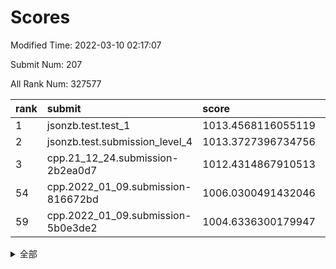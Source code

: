 # Scores

Modified Time: 2022-03-10 02:17:07

Submit Num: 207

All Rank Num: 327577

| rank |               submit               |       score        |       sigma        | pk_num |
| :--- | :--------------------------------- | :----------------- | :----------------- | :----- |
| 1    | jsonzb.test.test_1                 | 1013.4568116055119 | 0.8054844010961163 | 6328   |
| 2    | jsonzb.test.submission_level_4     | 1013.3727396734756 | 0.7955433602189318 | 6332   |
| 3    | cpp.21_12_24.submission-2b2ea0d7   | 1012.4314867910513 | 0.7994463662279355 | 6328   |
| 54   | cpp.2022_01_09.submission-816672bd | 1006.0300491432046 | 0.7026473432515075 | 6337   |
| 59   | cpp.2022_01_09.submission-5b0e3de2 | 1004.6336300179947 | 0.7155697309477067 | 6332   |


<details>
<summary>全部</summary>

| rank |                 submit                 |       score        |       sigma        | pk_num |
| :--- | :------------------------------------- | :----------------- | :----------------- | :----- |
| 1    | jsonzb.test.test_1                     | 1013.4568116055119 | 0.8054844010961163 | 6328   |
| 2    | jsonzb.test.submission_level_4         | 1013.3727396734756 | 0.7955433602189318 | 6332   |
| 3    | cpp.21_12_24.submission-2b2ea0d7       | 1012.4314867910513 | 0.7994463662279355 | 6328   |
| 4    | gobigger.level_3.submission_level_3_0  | 1011.7049975004934 | 0.7545160080175848 | 6330   |
| 5    | gobigger.level_3.submission_level_3_5  | 1011.3510785804907 | 0.7677132967703534 | 6330   |
| 6    | gobigger.level_3.submission_level_3_33 | 1011.1030512269342 | 0.7679465233933932 | 6336   |
| 7    | gobigger.level_3.submission_level_3_46 | 1010.8281143860745 | 0.7613950208134359 | 6326   |
| 8    | gobigger.level_3.submission_level_3_28 | 1010.672046168463  | 0.7487221914188034 | 6329   |
| 9    | gobigger.level_3.submission_level_3_24 | 1010.6179603032317 | 0.7677046961304337 | 6333   |
| 10   | gobigger.level_3.submission_level_3_16 | 1010.5966435582842 | 0.7478810000251234 | 6335   |
| 11   | gobigger.level_3.submission_level_3_20 | 1010.5392595769819 | 0.7776291240403531 | 6325   |
| 12   | gobigger.level_3.submission_level_3_2  | 1010.4763403757072 | 0.7928063249742792 | 6330   |
| 13   | gobigger.level_3.submission_level_3_14 | 1010.470248070551  | 0.7619992125804894 | 6332   |
| 14   | gobigger.level_3.submission_level_3_19 | 1010.46408223507   | 0.7555600305416995 | 6325   |
| 15   | gobigger.level_3.submission_level_3_17 | 1010.4380907513282 | 0.7484826006111075 | 6330   |
| 16   | gobigger.level_3.submission_level_3_49 | 1010.4111744605293 | 0.7417382055845639 | 6333   |
| 17   | gobigger.level_3.submission_level_3_1  | 1010.405752748312  | 0.7592637541306864 | 6328   |
| 18   | gobigger.level_3.submission_level_3_37 | 1010.3278987003996 | 0.7419344941349446 | 6333   |
| 19   | gobigger.level_3.submission_level_3_36 | 1010.1815111534921 | 0.7607532456653067 | 6330   |
| 20   | gobigger.level_3.submission_level_3_25 | 1010.1467789170373 | 0.7557661656243687 | 6330   |
| 21   | gobigger.level_3.submission_level_3_41 | 1010.1280310695713 | 0.7709205310099303 | 6330   |
| 22   | gobigger.level_3.submission_level_3_15 | 1010.1135024440011 | 0.7547493357279134 | 6329   |
| 23   | gobigger.level_3.submission_level_3_48 | 1010.1008730561686 | 0.7629495703321106 | 6332   |
| 24   | gobigger.level_3.submission_level_3_44 | 1009.9174057793713 | 0.7595407323990775 | 6330   |
| 25   | gobigger.level_3.submission_level_3_42 | 1009.9024284063993 | 0.7440035804370012 | 6330   |
| 26   | gobigger.level_3.submission_level_3_21 | 1009.8910918703715 | 0.743956520137194  | 6331   |
| 27   | gobigger.level_3.submission_level_3_4  | 1009.8771364942332 | 0.7712293642014655 | 6331   |
| 28   | gobigger.level_3.submission_level_3_9  | 1009.8347039483972 | 0.744258267502064  | 6332   |
| 29   | gobigger.level_3.submission_level_3_43 | 1009.8112465432583 | 0.7600629025544399 | 6332   |
| 30   | gobigger.level_3.submission_level_3_27 | 1009.8024053221509 | 0.7533887790512154 | 6336   |
| 31   | gobigger.level_3.submission_level_3_45 | 1009.7962299508566 | 0.7566422187794986 | 6331   |
| 32   | gobigger.level_3.submission_level_3_8  | 1009.7671947540665 | 0.7237606186124333 | 6333   |
| 33   | gobigger.level_3.submission_level_3_23 | 1009.6580074552726 | 0.7619385946758711 | 6326   |
| 34   | gobigger.level_3.submission_level_3_31 | 1009.5957829068886 | 0.7695000332158235 | 6333   |
| 35   | gobigger.level_3.submission_level_3_32 | 1009.4992719312091 | 0.7689472015308557 | 6331   |
| 36   | gobigger.level_3.submission_level_3_6  | 1009.403985826679  | 0.7393392558648718 | 6327   |
| 37   | gobigger.level_3.submission_level_3_11 | 1009.3915451176991 | 0.7431675006585067 | 6327   |
| 38   | gobigger.level_3.submission_level_3_47 | 1009.3634320072001 | 0.750080088392133  | 6333   |
| 39   | gobigger.level_3.submission_level_3_13 | 1009.3584584832396 | 0.7685437405563024 | 6321   |
| 40   | gobigger.level_3.submission_level_3_22 | 1009.330510796321  | 0.7377647187274498 | 6328   |
| 41   | gobigger.level_3.submission_level_3_12 | 1009.3200133897018 | 0.7624025762000568 | 6331   |
| 42   | gobigger.level_3.submission_level_3_29 | 1009.2942489463712 | 0.7674199388045281 | 6331   |
| 43   | gobigger.level_3.submission_level_3_38 | 1009.2091003794249 | 0.7572322394705714 | 6334   |
| 44   | gobigger.level_3.submission_level_3_40 | 1009.0226364249223 | 0.7779280981540552 | 6334   |
| 45   | gobigger.level_3.submission_level_3_30 | 1008.9971762111604 | 0.7440835043460826 | 6332   |
| 46   | gobigger.level_3.submission_level_3_10 | 1008.7655131625995 | 0.7505609884755944 | 6329   |
| 47   | gobigger.level_3.submission_level_3_3  | 1008.749880019579  | 0.7446350099946852 | 6328   |
| 48   | gobigger.level_3.submission_level_3_34 | 1008.7428789669045 | 0.7329659022139069 | 6327   |
| 49   | gobigger.level_3.submission_level_3_7  | 1008.7325751106744 | 0.7330489260917472 | 6334   |
| 50   | gobigger.level_3.submission_level_3_35 | 1008.7190965333087 | 0.7518122318143408 | 6332   |
| 51   | gobigger.level_3.submission_level_3_26 | 1008.658867642039  | 0.7410196500471641 | 6327   |
| 52   | gobigger.level_3.submission_level_3_39 | 1008.5642409314864 | 0.7457945743393799 | 6329   |
| 53   | gobigger.level_3.submission_level_3_18 | 1008.270771083265  | 0.7504142958957577 | 6332   |
| 54   | cpp.2022_01_09.submission-816672bd     | 1006.0300491432046 | 0.7026473432515075 | 6337   |
| 55   | gobigger.level_1.submission_level_1_16 | 1004.937415791228  | 0.7103655234434528 | 6331   |
| 56   | gobigger.level_1.submission_level_1_27 | 1004.7343629134489 | 0.7143717791785567 | 6327   |
| 57   | gobigger.level_1.submission_level_1_10 | 1004.6781736165941 | 0.7281869844693754 | 6328   |
| 58   | gobigger.level_1.submission_level_1_45 | 1004.6429491610211 | 0.7312012193592867 | 6331   |
| 59   | cpp.2022_01_09.submission-5b0e3de2     | 1004.6336300179947 | 0.7155697309477067 | 6332   |
| 60   | gobigger.level_1.submission_level_1_39 | 1004.6123051778277 | 0.7362841769278575 | 6327   |
| 61   | gobigger.level_1.submission_level_1_46 | 1004.6061511921578 | 0.7281549766776256 | 6326   |
| 62   | gobigger.level_1.submission_level_1_47 | 1004.2787247418996 | 0.7271056772957165 | 6329   |
| 63   | gobigger.level_1.submission_level_1_23 | 1004.2743321492612 | 0.7094743169818118 | 6326   |
| 64   | gobigger.level_1.submission_level_1_6  | 1004.2612990854766 | 0.714572859629396  | 6329   |
| 65   | gobigger.level_1.submission_level_1_29 | 1004.2360275555882 | 0.7236811641313144 | 6333   |
| 66   | gobigger.level_1.submission_level_1_17 | 1004.1813080077441 | 0.712235368142914  | 6332   |
| 67   | gobigger.level_1.submission_level_1_9  | 1004.1189734547004 | 0.7271241974548814 | 6331   |
| 68   | gobigger.level_1.submission_level_1_41 | 1004.0755065960706 | 0.7156111945419388 | 6330   |
| 69   | gobigger.level_1.submission_level_1_38 | 1004.0676101243386 | 0.7146380340973224 | 6328   |
| 70   | gobigger.level_1.submission_level_1_19 | 1003.9183051529291 | 0.7171497396312436 | 6330   |
| 71   | gobigger.level_1.submission_level_1_13 | 1003.8888918306612 | 0.7074231739356749 | 6335   |
| 72   | gobigger.level_1.submission_level_1_4  | 1003.8165798759775 | 0.7252678807326856 | 6334   |
| 73   | gobigger.level_1.submission_level_1_11 | 1003.7893174831783 | 0.7162540584108799 | 6335   |
| 74   | gobigger.level_1.submission_level_1_20 | 1003.7777541046696 | 0.7124024565726166 | 6325   |
| 75   | gobigger.level_1.submission_level_1_32 | 1003.7553495182694 | 0.7134283868682118 | 6328   |
| 76   | gobigger.level_1.submission_level_1_37 | 1003.6627785050977 | 0.7098438230390003 | 6328   |
| 77   | gobigger.level_1.submission_level_1_12 | 1003.6367186920866 | 0.7161538287482275 | 6329   |
| 78   | gobigger.level_1.submission_level_1_7  | 1003.6282105385345 | 0.7234850829024407 | 6332   |
| 79   | gobigger.level_1.submission_level_1_0  | 1003.6281228519457 | 0.70881009408678   | 6332   |
| 80   | gobigger.level_1.submission_level_1_31 | 1003.369940886672  | 0.7238807959218163 | 6335   |
| 81   | gobigger.level_1.submission_level_1_24 | 1003.3568080073791 | 0.7139157822850875 | 6333   |
| 82   | gobigger.level_1.submission_level_1_33 | 1003.3554129287523 | 0.702897190561428  | 6332   |
| 83   | gobigger.level_1.submission_level_1_1  | 1003.3490376143172 | 0.710250137278728  | 6327   |
| 84   | gobigger.level_1.submission_level_1_35 | 1003.26895634311   | 0.7128050076962659 | 6326   |
| 85   | gobigger.level_1.submission_level_1_21 | 1003.2516555802748 | 0.7057056022859598 | 6330   |
| 86   | gobigger.level_1.submission_level_1_43 | 1003.147541298181  | 0.7082812417840246 | 6328   |
| 87   | gobigger.level_1.submission_level_1_28 | 1003.0539616052866 | 0.7205604503079999 | 6331   |
| 88   | gobigger.level_1.submission_level_1_25 | 1003.0400738283487 | 0.7177349406521898 | 6332   |
| 89   | gobigger.level_1.submission_level_1_15 | 1003.0372456512181 | 0.7136953507433456 | 6329   |
| 90   | gobigger.level_1.submission_level_1_26 | 1002.9564548965219 | 0.7104072685293328 | 6324   |
| 91   | gobigger.level_1.submission_level_1_48 | 1002.9491014258113 | 0.6995421965486811 | 6334   |
| 92   | gobigger.level_1.submission_level_1_8  | 1002.8823237687809 | 0.7144634969738834 | 6334   |
| 93   | gobigger.level_1.submission_level_1_34 | 1002.8112412285371 | 0.7248398220379882 | 6332   |
| 94   | gobigger.level_1.submission_level_1_14 | 1002.7609366579102 | 0.7156017455121232 | 6328   |
| 95   | gobigger.level_1.submission_level_1_42 | 1002.5445844204281 | 0.7199597606749452 | 6329   |
| 96   | gobigger.level_1.submission_level_1_22 | 1002.5272101922064 | 0.7187688745493891 | 6329   |
| 97   | gobigger.level_1.submission_level_1_30 | 1002.5187739739622 | 0.700689327602757  | 6329   |
| 98   | gobigger.level_1.submission_level_1_49 | 1002.432277301079  | 0.7139219131712191 | 6332   |
| 99   | gobigger.level_1.submission_level_1_36 | 1002.4165297140697 | 0.7108092081836366 | 6327   |
| 100  | gobigger.level_1.submission_level_1_5  | 1002.1935165337211 | 0.7185840248354773 | 6324   |
| 101  | gobigger.level_1.submission_level_1_2  | 1001.951816416618  | 0.7150970953784908 | 6328   |
| 102  | gobigger.level_1.submission_level_1_18 | 1001.9187565180931 | 0.7089221946644567 | 6329   |
| 103  | gobigger.level_1.submission_level_1_40 | 1001.7292866791115 | 0.7114605159695816 | 6329   |
| 104  | gobigger.level_1.submission_level_1_44 | 1001.4861818346491 | 0.7130134747968517 | 6327   |
| 105  | gobigger.level_1.submission_level_1_3  | 1001.4392710956502 | 0.7152379238140241 | 6334   |
| 106  | gobigger.random.submission_random_19   | 998.0139552517348  | 0.7083335341722712 | 6332   |
| 107  | gobigger.random.submission_random_28   | 997.413453687541   | 0.7014666963534296 | 6328   |
| 108  | gobigger.random.submission_random_46   | 997.3707988403737  | 0.7162006184578549 | 6327   |
| 109  | gobigger.random.submission_random_8    | 997.1080436422895  | 0.7040067966290244 | 6334   |
| 110  | gobigger.random.submission_random_4    | 997.0214774191795  | 0.7202407357620734 | 6329   |
| 111  | gobigger.random.submission_random_6    | 997.015759744888   | 0.7127954322514156 | 6329   |
| 112  | gobigger.random.submission_random_39   | 996.8187525419252  | 0.70050185698424   | 6333   |
| 113  | gobigger.random.submission_random_13   | 996.7787832001511  | 0.7063312018549414 | 6327   |
| 114  | gobigger.random.submission_random_26   | 996.550006663907   | 0.7012037391522269 | 6327   |
| 115  | gobigger.random.submission_random_22   | 996.5394457330467  | 0.7174760485607834 | 6332   |
| 116  | gobigger.random.submission_random_36   | 996.5306915072542  | 0.718650443937126  | 6325   |
| 117  | gobigger.random.submission_random_23   | 996.4921520091975  | 0.696275676044481  | 6335   |
| 118  | gobigger.random.submission_random_16   | 996.4884168383088  | 0.7100862242168854 | 6329   |
| 119  | gobigger.random.submission_random_33   | 996.3974574909466  | 0.7186905731743333 | 6331   |
| 120  | gobigger.random.submission_random_27   | 996.3896285261309  | 0.7072007767239149 | 6328   |
| 121  | gobigger.random.submission_random_48   | 996.3384414616929  | 0.7135854060004444 | 6328   |
| 122  | gobigger.random.submission_random_49   | 996.3156761613247  | 0.7014711367790383 | 6322   |
| 123  | gobigger.random.submission_random_44   | 996.2849894514638  | 0.7079606178226764 | 6331   |
| 124  | gobigger.random.submission_random_45   | 996.2658929000961  | 0.715227690120091  | 6326   |
| 125  | gobigger.random.submission_random_17   | 996.2633320672296  | 0.7023393910166789 | 6331   |
| 126  | gobigger.random.submission_random_5    | 996.220027195611   | 0.7129374740357898 | 6330   |
| 127  | gobigger.random.submission_random_20   | 996.1960579105552  | 0.7333527432457057 | 6332   |
| 128  | gobigger.random.submission_random_32   | 996.1752394153576  | 0.7247271766804239 | 6331   |
| 129  | gobigger.random.submission_random_42   | 996.1729410991104  | 0.7213555712802067 | 6329   |
| 130  | gobigger.random.submission_random_11   | 996.1524644843084  | 0.719450406478261  | 6331   |
| 131  | gobigger.random.submission_random_18   | 996.1364304761091  | 0.7126140373608252 | 6322   |
| 132  | gobigger.random.submission_random_31   | 995.969777749549   | 0.7126257630063025 | 6326   |
| 133  | gobigger.random.submission_random_40   | 995.9429032554549  | 0.7121267724414024 | 6334   |
| 134  | gobigger.random.submission_random_34   | 995.8985777990241  | 0.7123242898962208 | 6328   |
| 135  | gobigger.random.submission_random_12   | 995.8043126044206  | 0.7045221259249996 | 6326   |
| 136  | gobigger.random.submission_random_9    | 995.7800137376322  | 0.7165839108156788 | 6328   |
| 137  | gobigger.random.submission_random_35   | 995.7635990727281  | 0.6992267404396667 | 6329   |
| 138  | gobigger.random.submission_random_2    | 995.7574357303118  | 0.711896854919815  | 6329   |
| 139  | gobigger.random.submission_random_24   | 995.7553029140145  | 0.7293144265923858 | 6336   |
| 140  | gobigger.random.submission_random_15   | 995.7306269703568  | 0.7241814713069683 | 6336   |
| 141  | gobigger.random.submission_random_0    | 995.6604152913169  | 0.7024235449142562 | 6333   |
| 142  | gobigger.random.submission_random_14   | 995.5559260150635  | 0.7264653721387027 | 6335   |
| 143  | gobigger.random.submission_random_30   | 995.5320809265361  | 0.7113690917235194 | 6330   |
| 144  | gobigger.random.submission_random_47   | 995.4826874291523  | 0.7086020853179074 | 6328   |
| 145  | gobigger.random.submission_random_38   | 995.4783912005304  | 0.7140080387994198 | 6326   |
| 146  | gobigger.random.submission_random_7    | 995.4471658989727  | 0.7064989805037578 | 6329   |
| 147  | gobigger.random.submission_random_25   | 995.3712763847324  | 0.7147829292329604 | 6325   |
| 148  | gobigger.random.submission_random_21   | 995.2904019474724  | 0.7208935686717075 | 6330   |
| 149  | gobigger.random.submission_random_1    | 995.2556450035335  | 0.7143734361726597 | 6330   |
| 150  | gobigger.random.submission_random_10   | 994.9831431156389  | 0.701296643830721  | 6330   |
| 151  | gobigger.random.submission_random_37   | 994.8968011992828  | 0.7321711831099232 | 6330   |
| 152  | gobigger.random.submission_random_41   | 994.8355133630591  | 0.7011169923892007 | 6330   |
| 153  | gobigger.random.submission_random_3    | 994.8305594972242  | 0.7297880543511158 | 6326   |
| 154  | gobigger.random.submission_random_29   | 994.6780337119391  | 0.7159017573337306 | 6332   |
| 155  | gobigger.random.submission_random_43   | 994.4254090743768  | 0.7143408379686719 | 6331   |
| 156  | gobigger.level_2.submission_level_2_49 | 994.2486214556493  | 0.7283017813849972 | 6324   |
| 157  | gobigger.level_2.submission_level_2_21 | 994.1960739945109  | 0.7310948977179015 | 6335   |
| 158  | gobigger.level_2.submission_level_2_32 | 994.1115760769529  | 0.7410758096229516 | 6336   |
| 159  | gobigger.level_2.submission_level_2_8  | 994.027517377218   | 0.7398984876097272 | 6329   |
| 160  | gobigger.level_2.submission_level_2_12 | 993.9815130626331  | 0.7275376306877367 | 6328   |
| 161  | gobigger.level_2.submission_level_2_14 | 993.4264092300505  | 0.7270353044647138 | 6332   |
| 162  | gobigger.level_2.submission_level_2_10 | 993.2136445198246  | 0.74584007353009   | 6329   |
| 163  | gobigger.level_2.submission_level_2_41 | 993.1674818867485  | 0.7120138864018231 | 6330   |
| 164  | gobigger.level_2.submission_level_2_33 | 993.13741604796    | 0.7463396231038046 | 6329   |
| 165  | gobigger.level_2.submission_level_2_7  | 993.0060584608991  | 0.7291856183299131 | 6336   |
| 166  | gobigger.level_2.submission_level_2_4  | 992.9893400398329  | 0.7484908867102883 | 6324   |
| 167  | gobigger.level_2.submission_level_2_9  | 992.89664040278    | 0.7243896743558567 | 6328   |
| 168  | gobigger.level_2.submission_level_2_36 | 992.835580398579   | 0.7433357960812227 | 6329   |
| 169  | gobigger.level_2.submission_level_2_34 | 992.7691578009792  | 0.7365993211368869 | 6333   |
| 170  | gobigger.level_2.submission_level_2_48 | 992.6785690024142  | 0.7385555304399805 | 6323   |
| 171  | gobigger.level_2.submission_level_2_27 | 992.5716173527782  | 0.7318527060845428 | 6330   |
| 172  | gobigger.level_2.submission_level_2_18 | 992.5512997493042  | 0.7398200564224074 | 6333   |
| 173  | gobigger.level_2.submission_level_2_47 | 992.5078905078147  | 0.7401095610737678 | 6331   |
| 174  | gobigger.level_2.submission_level_2_2  | 992.4936634280328  | 0.751464917225103  | 6330   |
| 175  | gobigger.level_2.submission_level_2_43 | 992.479492590555   | 0.7271200457236106 | 6330   |
| 176  | gobigger.level_2.submission_level_2_44 | 992.3761443044984  | 0.7624973395625658 | 6331   |
| 177  | gobigger.level_2.submission_level_2_20 | 992.274837288831   | 0.7650540349579905 | 6330   |
| 178  | gobigger.level_2.submission_level_2_0  | 992.2649137564794  | 0.7411735204586629 | 6330   |
| 179  | gobigger.level_2.submission_level_2_39 | 992.0579171372784  | 0.7516202637731616 | 6327   |
| 180  | gobigger.level_2.submission_level_2_3  | 992.0163988322906  | 0.7335799988616244 | 6331   |
| 181  | gobigger.level_2.submission_level_2_35 | 991.9903457296487  | 0.7437209443801152 | 6329   |
| 182  | gobigger.level_2.submission_level_2_29 | 991.899334211804   | 0.7312857026735193 | 6332   |
| 183  | gobigger.level_2.submission_level_2_24 | 991.8702479754481  | 0.7592840329231582 | 6330   |
| 184  | gobigger.level_2.submission_level_2_31 | 991.8545778159173  | 0.7573447766854314 | 6332   |
| 185  | gobigger.level_2.submission_level_2_45 | 991.7828746503378  | 0.7339774823029327 | 6331   |
| 186  | gobigger.level_2.submission_level_2_38 | 991.7203539805582  | 0.7508176959425644 | 6328   |
| 187  | gobigger.level_2.submission_level_2_26 | 991.6960605838239  | 0.7345607575262469 | 6333   |
| 188  | gobigger.level_2.submission_level_2_40 | 991.6272526957703  | 0.7452469622923589 | 6329   |
| 189  | gobigger.level_2.submission_level_2_13 | 991.5995595997684  | 0.7484385172319031 | 6332   |
| 190  | gobigger.level_2.submission_level_2_15 | 991.5953355492916  | 0.7403895447254697 | 6331   |
| 191  | gobigger.level_2.submission_level_2_23 | 991.5706991969795  | 0.7492443659399622 | 6331   |
| 192  | gobigger.level_2.submission_level_2_30 | 991.4934174057407  | 0.7365967341641987 | 6331   |
| 193  | gobigger.level_2.submission_level_2_46 | 991.4458554935215  | 0.7618940552160762 | 6329   |
| 194  | gobigger.level_2.submission_level_2_17 | 991.3661152441792  | 0.7641606846067673 | 6334   |
| 195  | gobigger.level_2.submission_level_2_22 | 991.3371468815922  | 0.7495738349283598 | 6330   |
| 196  | gobigger.level_2.submission_level_2_19 | 991.3269106689467  | 0.7372722479232906 | 6327   |
| 197  | gobigger.level_2.submission_level_2_1  | 991.2157555888998  | 0.7764645283253069 | 6327   |
| 198  | gobigger.level_2.submission_level_2_28 | 991.1413313744604  | 0.7625000559975139 | 6331   |
| 199  | gobigger.level_2.submission_level_2_6  | 991.0026255327407  | 0.7697190452990732 | 6335   |
| 200  | gobigger.level_2.submission_level_2_16 | 990.7888922683456  | 0.751577201703749  | 6331   |
| 201  | gobigger.level_2.submission_level_2_5  | 990.7782171589529  | 0.770423837131208  | 6330   |
| 202  | gobigger.level_2.submission_level_2_42 | 990.3684254622556  | 0.767370446938837  | 6330   |
| 203  | gobigger.level_2.submission_level_2_37 | 990.189856815748   | 0.7693327736029962 | 6329   |
| 204  | gobigger.level_2.submission_level_2_11 | 989.1695888564515  | 0.767535377914373  | 6334   |
| 205  | gobigger.level_2.submission_level_2_25 | 989.113000597814   | 0.7902486078308668 | 6331   |
| 206  | gobigger.none.submission_none_0        | 978.0137184637789  | 1.2227882552944347 | 6329   |
| 207  | gobigger.none.submission_none_1        | 976.4901028224486  | 1.3719092822767038 | 6328   |

</details>